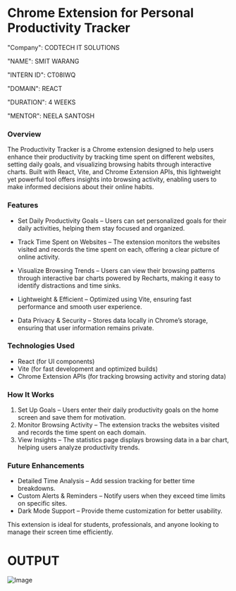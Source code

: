 # Chrome Extension for Personal Productivity Tracker

"Company": CODTECH IT SOLUTIONS

"NAME": SMIT WARANG

"INTERN ID": CT08IWQ

"DOMAIN": REACT

"DURATION": 4 WEEKS

"MENTOR": NEELA SANTOSH

### Overview  

The Productivity Tracker is a Chrome extension designed to help users enhance their productivity by tracking time spent on different websites, setting daily goals, and visualizing browsing habits through interactive charts. Built with React, Vite, and Chrome Extension APIs, this lightweight yet powerful tool offers insights into browsing activity, enabling users to make informed decisions about their online habits.  

### Features  

- Set Daily Productivity Goals – Users can set personalized goals for their daily activities, helping them stay focused and organized.  

- Track Time Spent on Websites – The extension monitors the websites visited and records the time spent on each, offering a clear picture of online activity.  

- Visualize Browsing Trends – Users can view their browsing patterns through interactive bar charts powered by Recharts, making it easy to identify distractions and time sinks.  

- Lightweight & Efficient – Optimized using Vite, ensuring fast performance and smooth user experience.  

- Data Privacy & Security – Stores data locally in Chrome’s storage, ensuring that user information remains private.  

### Technologies Used  

- React (for UI components)  
- Vite (for fast development and optimized builds)  
- Chrome Extension APIs (for tracking browsing activity and storing data)

### How It Works  

1. Set Up Goals – Users enter their daily productivity goals on the home screen and save them for motivation.  
2. Monitor Browsing Activity – The extension tracks the websites visited and records the time spent on each domain.  
3. View Insights – The statistics page displays browsing data in a bar chart, helping users analyze productivity trends.  

### Future Enhancements  

- Detailed Time Analysis – Add session tracking for better time breakdowns.  
- Custom Alerts & Reminders – Notify users when they exceed time limits on specific sites.  
- Dark Mode Support – Provide theme customization for better usability.  

This extension is ideal for students, professionals, and anyone looking to manage their screen time efficiently.

# OUTPUT

![Image](https://github.com/user-attachments/assets/b4f20d5f-54f4-4007-bb18-5af4bacc8a73)
